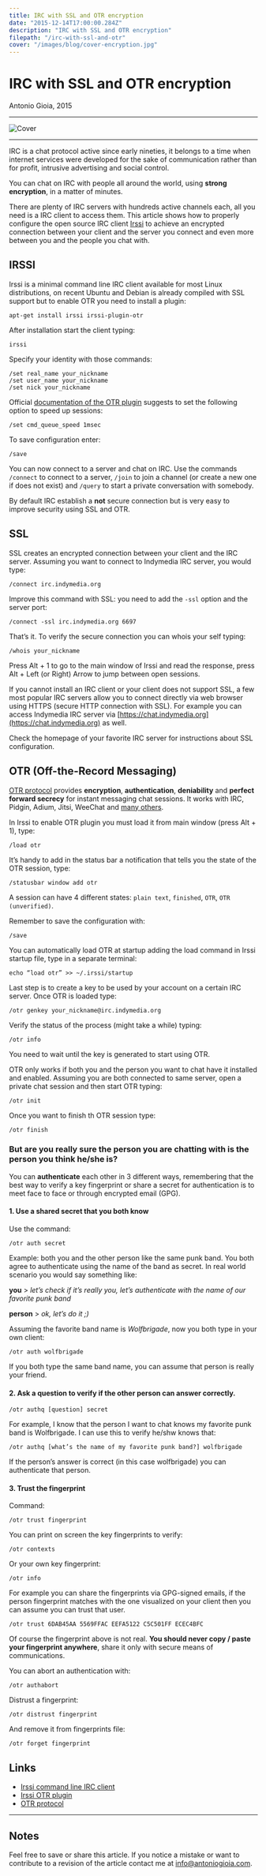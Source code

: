 ```yaml
---
title: IRC with SSL and OTR encryption
date: "2015-12-14T17:00:00.284Z"
description: "IRC with SSL and OTR encryption"
filepath: "/irc-with-ssl-and-otr"
cover: "/images/blog/cover-encryption.jpg"
---
```


IRC with SSL and OTR encryption
===============================

Antonio Gioia, 2015

***

![Cover](https://antoniogioia.com/images/blog/cover-encryption.jpg)

***

IRC is a chat protocol active since early nineties, it belongs to a time when internet services were developed for the sake of communication rather than for profit, intrusive advertising and social control.

You can chat on IRC with people all around the world, using **strong encryption**, in a matter of minutes.

There are plenty of IRC servers with hundreds active channels each, all you need is a IRC client to access them. This article shows how to properly configure the open source IRC client [Irssi](https://irssi.org) to achieve an encrypted connection between your client and the server you connect and even more between you and the people you chat with.

IRSSI
-----

Irssi is a minimal command line IRC client available for most Linux distributions, on recent Ubuntu and Debian is already compiled with SSL support but to enable OTR you need to install a plugin:

    apt-get install irssi irssi-plugin-otr

After installation start the client typing:

    irssi

Specify your identity with those commands:

    /set real_name your_nickname
    /set user_name your_nickname
    /set nick your_nickname

Official [documentation of the OTR plugin](https://github.com/cryptodotis/irssi-otr) suggests to set the following option to speed up sessions:

    /set cmd_queue_speed 1msec

To save configuration enter:

    /save

You can now connect to a server and chat on IRC. Use the commands `/connect` to connect to a server, `/join` to join a channel (or create a new one if does not exist) and `/query` to start a private conversation with somebody.

By default IRC establish a **not** secure connection but is very easy to improve security using SSL and OTR.

SSL
---

SSL creates an encrypted connection between your client and the IRC server. Assuming you want to connect to Indymedia IRC server, you would type:

    /connect irc.indymedia.org

Improve this command with SSL: you need to add the `-ssl` option and the server port:

    /connect -ssl irc.indymedia.org 6697

That’s it. To verify the secure connection you can whois your self typing:

    /whois your_nickname

Press Alt + 1 to go to the main window of Irssi and read the response, press Alt + Left (or Right) Arrow to jump between open sessions.

If you cannot install an IRC client or your client does not support SSL, a few most popular IRC servers allow you to connect directly via web browser using HTTPS (secure HTTP connection with SSL). For example you can access Indymedia IRC server via [https://chat.indymedia.org](https://chat.indymedia.org) as well.

Check the homepage of your favorite IRC server for instructions about SSL configuration.

OTR (Off-the-Record Messaging)
------------------------------

[OTR protocol](https://otr.cypherpunks.ca) provides **encryption**, **authentication**, **deniability** and **perfect forward secrecy** for instant messaging chat sessions. It works with IRC, Pidgin, Adium, Jitsi, WeeChat and [many others](https://en.wikipedia.org/wiki/Off-the-Record_Messaging#Client_support).

In Irssi to enable OTR plugin you must load it from main window (press Alt + 1), type:

    /load otr

It’s handy to add in the status bar a notification that tells you the state of the OTR session, type:

    /statusbar window add otr

A session can have 4 different states: `plain text`, `finished`, `OTR`, `OTR (unverified)`.

Remember to save the configuration with:

    /save

You can automatically load OTR at startup adding the load command in Irssi startup file, type in a separate terminal:

    echo “load otr” >> ~/.irssi/startup

Last step is to create a key to be used by your account on a certain IRC server. Once OTR is loaded type:

    /otr genkey your_nickname@irc.indymedia.org

Verify the status of the process (might take a while) typing:

    /otr info

You need to wait until the key is generated to start using OTR.

OTR only works if both you and the person you want to chat have it installed and enabled. Assuming you are both connected to same server, open a private chat session and then start OTR typing:

    /otr init

Once you want to finish th OTR session type:

    /otr finish

### But are you really sure the person you are chatting with is the person you think he/she is?

You can **authenticate** each other in 3 different ways, remembering that the best way to verify a key fingerprint or share a secret for authentication is to meet face to face or through encrypted email (GPG).

#### 1. Use a shared secret that you both know

Use the command:

    /otr auth secret

Example: both you and the other person like the same punk band. You both agree to authenticate using the name of the band as secret. In real world scenario you would say something like:

**you** > *let’s check if it’s really you, let’s authenticate with the name of our favorite punk band*

**person** > *ok, let’s do it ;)*

Assuming the favorite band name is *Wolfbrigade*, now you both type in your own client:

    /otr auth wolfbrigade

If you both type the same band name, you can assume that person is really your friend.

#### 2. Ask a question to verify if the other person can answer correctly.

    /otr authq [question] secret

For example, I know that the person I want to chat knows my favorite punk band is Wolfbrigade. I can use this to verify he/shw knows that:

    /otr authq [what’s the name of my favorite punk band?] wolfbrigade

If the person’s answer is correct (in this case wolfbrigade) you can authenticate that person.

#### 3. Trust the fingerprint

Command:

    /otr trust fingerprint

You can print on screen the key fingerprints to verify:

    /otr contexts

Or your own key fingerprint:

    /otr info

For example you can share the fingerprints via GPG-signed emails, if the person fingerprint matches with the one visualized on your client then you can assume you can trust that user.

    /otr trust 6DAB45AA 5569FFAC EEFA5122 C5C501FF ECEC4BFC

Of course the fingerprint above is not real. **You should never copy / paste your fingerprint anywhere**, share it only with secure means of communications.

You can abort an authentication with:

    /otr authabort

Distrust a fingerprint:

    /otr distrust fingerprint

And remove it from fingerprints file:

    /otr forget fingerprint

Links
-----

* [Irssi command line IRC client](https://irssi.org)
* [Irssi OTR plugin](https://github.com/cryptodotis/irssi-otr)
* [OTR protocol](https://otr.cypherpunks.ca)

***

Notes
-----

Feel free to save or share this article. If you notice a mistake or want to contribute to a revision of the article contact me at [info@antoniogioia.com](info@antoniogioia.com).